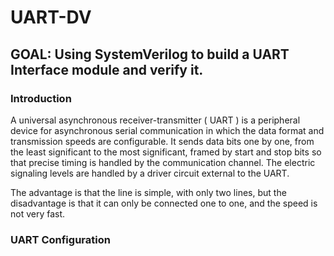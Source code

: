 # UART-DV
## GOAL: Using SystemVerilog to build a UART Interface module and verify it.
### Introduction

A universal asynchronous receiver-transmitter ( UART ) is a peripheral device for asynchronous serial communication in which the data format and transmission speeds are configurable. It sends data bits one by one, from the least significant to the most significant, framed by start and stop bits so that precise timing is handled by the communication channel. The electric signaling levels are handled by a driver circuit external to the UART.

The advantage is that the line is simple, with only two lines, but the disadvantage is that it can only be connected one to one, and the speed is not very fast.

### UART Configuration

